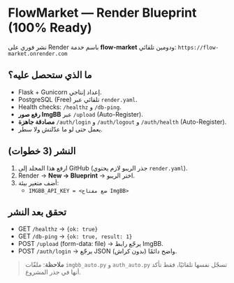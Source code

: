 # FlowMarket — Render Blueprint (100% Ready)

نشر فوري على Render باسم خدمة **flow-market** ودومين تلقائي:
`https://flow-market.onrender.com`

## ما الذي ستحصل عليه؟
- Flask + Gunicorn إعداد إنتاجي.
- PostgreSQL (Free) تلقائي عبر `render.yaml`.
- Health checks: `/healthz` و `/db-ping`.
- **رفع صور ImgBB** عبر `/upload` (Auto-Register).
- **مصادقة جاهزة** `/auth/login` و `/auth/logout` و `/auth/health` (Auto-Register).
- يعمل حتى لو ما عدّلتش ولا سطر.

## النشر (3 خطوات)
1) ارفع هذا المجلد إلى GitHub (جذر الريبو لازم يحتوي `render.yaml`).
2) Render → **New → Blueprint** → اختر الريبو.
3) أضف متغير بيئة:
   - `IMGBB_API_KEY = <ضع مفتاح ImgBB>`

## تحقق بعد النشر
- GET `/healthz` → `{ok: true}`
- GET `/db-ping` → `{ok: true, result: 1}`
- POST `/upload` (form-data: file) → يرجّع رابط ImgBB.
- POST `/auth/login` → يرجّع JSON واضح دائمًا (بدون كراش).

> **ملاحظة**: ملفّات `imgbb_auto.py` و `auth_auto.py` تسجّل نفسها تلقائيًا، فقط تأكد أنها في جذر المشروع.